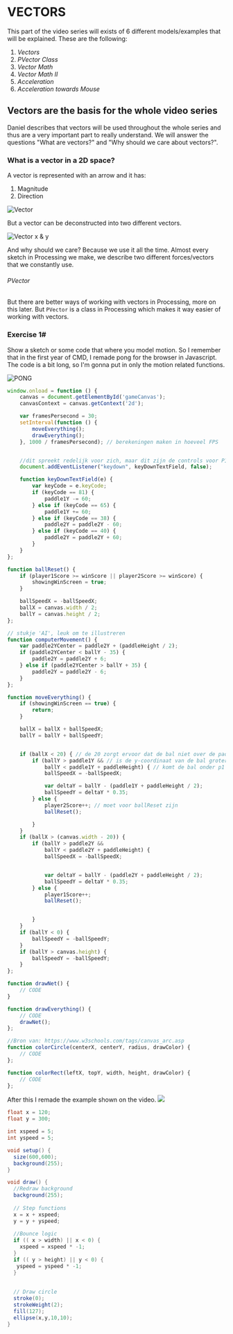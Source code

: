 # VECTORS
This part of the video series will exists of 6 different models/examples that will be explained. These are the following:
1. _Vectors_
2. _PVector Class_
3. _Vector Math_
4. _Vector Math II_
5. _Acceleration_
6. _Acceleration towards Mouse_

## Vectors are the basis for the whole video series
Daniel describes that vectors will be used throughout the whole series and thus are a very important part to really understand. We will answer the questions "What are vectors?" and "Why should we care about vectors?".

### What is a vector in a 2D space?
A vector is represented with an arrow and it has:
1. Magnitude
2. Direction

![Vector](https://i.imgur.com/bew6FPt.png)

But a vector can be deconstructed into two different vectors. 

![Vector x & y](https://i.imgur.com/S0iM4a5.png)

And why should we care? Because we use it all the time. Almost every sketch in Processing we make, we describe two different forces/vectors that we constantly use. 

###### PVector
But there are better ways of working with vectors in Processing, more on this later. But `PVector` is a class in Processing which makes it way easier of working with vectors. 

### Exercise 1#
Show a sketch or some code that where you model motion. So I remember that in the first year of CMD, I remade pong for the browser in Javascript. The code is a bit long, so I'm gonna put in only the motion related functions.

![PONG](https://i.imgur.com/1zsqe1M.png)

```javascript
window.onload = function () { 
    canvas = document.getElementById('gameCanvas');
    canvasContext = canvas.getContext('2d');

    var framesPersecond = 30;
    setInterval(function () {
        moveEverything();
        drawEverything();
    }, 1000 / framesPersecond); // berekeningen maken in hoeveel FPS


    //dit spreekt redelijk voor zich, maar dit zijn de controls voor P1 & P2
    document.addEventListener("keydown", keyDownTextField, false);

    function keyDownTextField(e) {
        var keyCode = e.keyCode;
        if (keyCode == 81) {
            paddle1Y -= 60;
        } else if (keyCode == 65) {
            paddle1Y += 60;
        } else if (keyCode == 38) {
            paddle2Y = paddle2Y - 60;
        } else if (keyCode == 40) {
            paddle2Y = paddle2Y + 60;
        }
    }
};

function ballReset() {
    if (player1Score >= winScore || player2Score >= winScore) {
        showingWinScreen = true;
    }

    ballSpeedX = -ballSpeedX;
    ballX = canvas.width / 2;
    ballY = canvas.height / 2;
};

// stukje 'AI', leuk om te illustreren
function computerMovement() {
    var paddle2YCenter = paddle2Y + (paddleHeight / 2);
    if (paddle2YCenter < ballY - 35) {
        paddle2Y = paddle2Y + 6;
    } else if (paddle2YCenter > ballY + 35) {
        paddle2Y = paddle2Y - 6;
    }
};

function moveEverything() {
    if (showingWinScreen == true) {
        return;
    }

    ballX = ballX + ballSpeedX;
    ballY = ballY + ballSpeedY;


    if (ballX < 20) { // de 20 zorgt ervoor dat de bal niet over de paddle komt
        if (ballY > paddle1Y && // is de y-coordinaat van de bal groter dan de 0,0 van p1?
            ballY < paddle1Y + paddleHeight) { // komt de bal onder p1 (0,0) +pHoogte? DAN>>
            ballSpeedX = -ballSpeedX;

            var deltaY = ballY - (paddle1Y + paddleHeight / 2);
            ballSpeedY = deltaY * 0.35;
        } else {
            player2Score++; // moet voor ballReset zijn
            ballReset();

        }
    }
    if (ballX > (canvas.width - 20)) {
        if (ballY > paddle2Y &&
            ballY < paddle2Y + paddleHeight) {
            ballSpeedX = -ballSpeedX;


            var deltaY = ballY - (paddle2Y + paddleHeight / 2);
            ballSpeedY = deltaY * 0.35;
        } else {
            player1Score++;
            ballReset();


        }
    }
    if (ballY < 0) {
        ballSpeedY = -ballSpeedY;
    }
    if (ballY > canvas.height) {
        ballSpeedY = -ballSpeedY;
    }
};

function drawNet() {
    // CODE
}

function drawEverything() {
    // CODE
    drawNet();
};

//Bron van: https://www.w3schools.com/tags/canvas_arc.asp
function colorCircle(centerX, centerY, radius, drawColor) {
    // CODE
};

function colorRect(leftX, topY, width, height, drawColor) {
    // CODE
};
```

After this I remade the example shown on the video. 
![](https://i.imgur.com/VxIGMmc.png)
```java
float x = 120;
float y = 300;

int xspeed = 5;
int yspeed = 5;

void setup() {
  size(600,600);
  background(255);
}

void draw() {
  //Redraw background
  background(255);
  
  // Step functions
  x = x + xspeed;
  y = y + yspeed;
  
  //Bounce logic
  if (( x > width) || x < 0) {
    xspeed = xspeed * -1;
  }
  if (( y > height) || y < 0) {
   yspeed = yspeed * -1; 
  }
  
  
  // Draw circle
  stroke(0);
  strokeWeight(2);
  fill(127);
  ellipse(x,y,10,10);
}
```